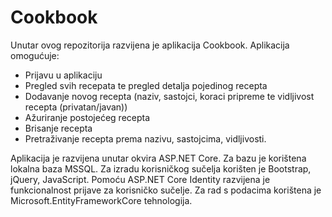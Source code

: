 # Cookbook

Unutar ovog repozitorija razvijena je aplikacija Cookbook. Aplikacija omogućuje:
-	Prijavu u aplikaciju
-	Pregled svih recepata te pregled detalja pojedinog recepta
-	Dodavanje novog recepta (naziv, sastojci, koraci pripreme te vidljivost recepta (privatan/javan))
-	Ažuriranje postojećeg recepta
-	Brisanje recepta
-	Pretraživanje recepta prema nazivu, sastojcima, vidljivosti.

Aplikacija je razvijena unutar okvira ASP.NET Core. Za bazu je korištena lokalna baza MSSQL. Za izradu korisničkog sučelja korišten je Bootstrap, jQuery, JavaScript. Pomoću ASP.NET Core Identity razvijena je funkcionalnost prijave za korisničko sučelje. Za rad s podacima korištena je Microsoft.EntityFrameworkCore tehnologija.

